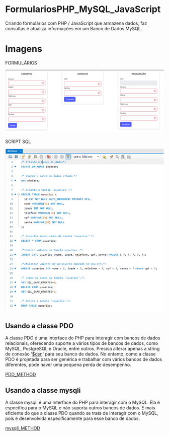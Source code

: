 # FormulariosPHP_MySQL_JavaScript
 Criando formulários com PHP / JavaScript que armazena dados, faz consultas e atualiza informações em um Banco de Dados MySQL.

# Imagens
<p float="left">
<p> FORMULÁRIOS </p>
<img src="/images/formularios.png?raw=true">
<p> SCRIPT SQL </p>
<img src="/images/sql.png?raw=true">
</p>

## Usando a classe PDO

A classe PDO é uma interface do PHP para interagir com bancos de dados relacionais, oferecendo suporte a vários tipos de bancos de dados, como MySQL, PostgreSQL e Oracle, entre outros. Precisa alterar apenas a string de conexão '[$dsn](/src/PDO_METHOD/Config.php)' para seu banco de dados. No entanto, como a classe PDO é projetada para ser genérica e trabalhar com vários bancos de dados diferentes, pode haver uma pequena perda de desempenho.

[PDO_METHOD](/src/PDO_METHOD/)

## Usando a classe mysqli

A classe mysqli é uma interface do PHP para interagir com o MySQL. Ela é específica para o MySQL e não suporta outros bancos de dados. É mais eficiente do que a classe PDO quando se trata de interagir com o MySQL, pois é desenvolvida especificamente para esse banco de dados.

[mysqli_METHOD](/src/mysqli_METHOD/)